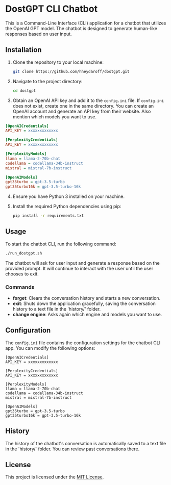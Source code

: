 # DostGPT CLI Chatbot

This is a Command-Line Interface (CLI) application for a chatbot that utilizes the OpenAI GPT model. The chatbot is designed to generate human-like responses based on user input.

## Installation

1. Clone the repository to your local machine:

   ```bash
   git clone https://github.com/hheydaroff/dostgpt.git
   ```

2. Navigate to the project directory:

   ```bash
   cd dostgpt
   ```

3. Obtain an OpenAI API key and add it to the `config.ini` file. If `config.ini` does not exist, create one in the same directory. You can create an OpenAI account and generate an API key from their website. Also mention which models you want to use.

```ini
[OpenAICredentials]
API_KEY = xxxxxxxxxxxxx

[PerplexityCredentials]
API_KEY = xxxxxxxxxxxxx

[PerplexityModels]
llama = llama-2-70b-chat
codellama = codellama-34b-instruct
mistral = mistral-7b-instruct

[OpenAIModels]
gpt35turbo = gpt-3.5-turbo
gpt35turbo16k = gpt-3.5-turbo-16k
```

4. Ensure you have Python 3 installed on your machine.

5. Install the required Python dependencies using pip:

   ```bash
   pip install -r requirements.txt
   ```

## Usage

To start the chatbot CLI, run the following command:

```bash
./run_dostgpt.sh
```

The chatbot will ask for user input and generate a response based on the provided prompt. It will continue to interact with the user until the user chooses to exit.

### Commands

- **forget**: Clears the conversation history and starts a new conversation.
- **exit**: Shuts down the application gracefully, saving the conversation history to a text file in the 'history/' folder.
- **change engine**: Asks again which engine and models you want to use.

## Configuration

The `config.ini` file contains the configuration settings for the chatbot CLI app. You can modify the following options:
```
[OpenAICredentials]
API_KEY = xxxxxxxxxxxxx

[PerplexityCredentials]
API_KEY = xxxxxxxxxxxxx

[PerplexityModels]
llama = llama-2-70b-chat
codellama = codellama-34b-instruct
mistral = mistral-7b-instruct

[OpenAIModels]
gpt35turbo = gpt-3.5-turbo
gpt35turbo16k = gpt-3.5-turbo-16k
```

## History

The history of the chatbot's conversation is automatically saved to a text file in the 'history/' folder. You can review past conversations there.

## License

This project is licensed under the [MIT License](LICENSE).
